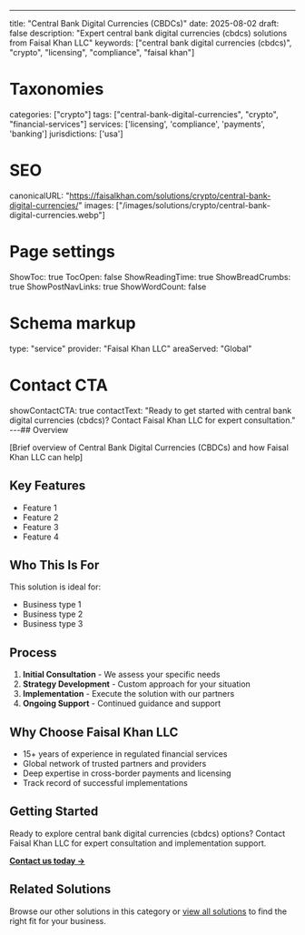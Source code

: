 ---
title: "Central Bank Digital Currencies (CBDCs)"
date: 2025-08-02
draft: false
description: "Expert central bank digital currencies (cbdcs) solutions from Faisal Khan LLC"
keywords: ["central bank digital currencies (cbdcs)", "crypto", "licensing", "compliance", "faisal khan"]

# Taxonomies
categories: ["crypto"]
tags: ["central-bank-digital-currencies", "crypto", "financial-services"]
services: ['licensing', 'compliance', 'payments', 'banking']
jurisdictions: ['usa']

# SEO
canonicalURL: "https://faisalkhan.com/solutions/crypto/central-bank-digital-currencies/"
images: ["/images/solutions/crypto/central-bank-digital-currencies.webp"]

# Page settings
ShowToc: true
TocOpen: false
ShowReadingTime: true
ShowBreadCrumbs: true
ShowPostNavLinks: true
ShowWordCount: false

# Schema markup
type: "service"
provider: "Faisal Khan LLC"
areaServed: "Global"

# Contact CTA
showContactCTA: true
contactText: "Ready to get started with central bank digital currencies (cbdcs)? Contact Faisal Khan LLC for expert consultation."
---## Overview

[Brief overview of Central Bank Digital Currencies (CBDCs) and how Faisal Khan LLC can help]

## Key Features

- Feature 1
- Feature 2  
- Feature 3
- Feature 4

## Who This Is For

This solution is ideal for:

- Business type 1
- Business type 2
- Business type 3

## Process

1. **Initial Consultation** - We assess your specific needs
2. **Strategy Development** - Custom approach for your situation  
3. **Implementation** - Execute the solution with our partners
4. **Ongoing Support** - Continued guidance and support

## Why Choose Faisal Khan LLC

- 15+ years of experience in regulated financial services
- Global network of trusted partners and providers
- Deep expertise in cross-border payments and licensing
- Track record of successful implementations

## Getting Started

Ready to explore central bank digital currencies (cbdcs) options? Contact Faisal Khan LLC for expert consultation and implementation support.

**[Contact us today →](mailto:contact@faisalkhan.com)**

## Related Solutions

Browse our other solutions in this category or [view all solutions](/solutions/) to find the right fit for your business.
